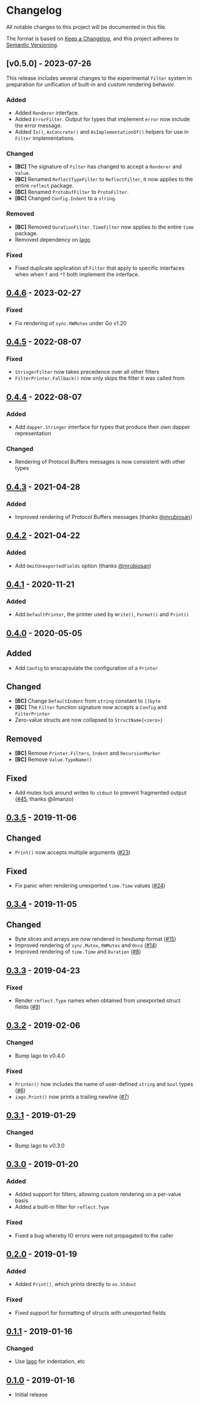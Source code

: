 # Changelog

All notable changes to this project will be documented in this file.

The format is based on [Keep a Changelog], and this project adheres to
[Semantic Versioning].

<!-- references -->

[keep a changelog]: https://keepachangelog.com/en/1.0.0/
[semantic versioning]: https://semver.org/spec/v2.0.0.html

## [v0.5.0] - 2023-07-26

This release includes several changes to the experimental `Filter` system in
preparation for unification of built-in and custom rendering behavior.

### Added

- Added `Renderer` interface.
- Added `ErrorFilter`. Output for types that implement `error` now include the error message.
- Added `Is()`, `AsConcrete()` and `AsImplementationOf()` helpers for use in `Filter` implementations.

### Changed

- **[BC]** The signature of `Filter` has changed to accept a `Renderer` and `Value`.
- **[BC]** Renamed `ReflectTypeFilter` to `ReflectFilter`, it now applies to the entire `reflect` package.
- **[BC]** Renamed `ProtobufFilter` to `ProtoFilter`.
- **[BC]** Changed `Config.Indent` to a `string`.

### Removed

- **[BC]** Removed `DurationFilter`. `TimeFilter` now applies to the entire `time` package.
- Removed dependency on [Iago]

### Fixed

- Fixed duplicate application of `Filter` that apply to specific interfaces when
  when `T` and `*T` both implement the interface.

## [0.4.6] - 2023-02-27

### Fixed

- Fix rendering of `sync.RWMutex` under Go v1.20

## [0.4.5] - 2022-08-07

### Fixed

- `StringerFilter` now takes precedence over all other filters
- `FilterPrinter.Fallback()` now only skips the filter it was called from

## [0.4.4] - 2022-08-07

### Added

- Add `dapper.Stringer` interface for types that produce their own dapper representation

### Changed

- Rendering of Protocol Buffers messages is now consistent with other types

## [0.4.3] - 2021-04-28

### Added

- Improved rendering of Protocol Buffers messages (thanks [@mrubiosan])

## [0.4.2] - 2021-04-22

### Added

- Add `OmitUnexportedFields` option (thanks [@mrubiosan])

## [0.4.1] - 2020-11-21

### Added

- Add `DefaultPrinter`, the printer used by `Write()`, `Format()` and `Print()`

## [0.4.0] - 2020-05-05

## Added

- Add `Config` to enscapsulate the configuration of a `Printer`

## Changed

- **[BC]** Change `DefaultIndent` from `string` constant to `[]byte`
- **[BC]** The `Filter` function signature now accepts a `Config` and `FilterPrinter`
- Zero-value structs are now collapsed to `StructName{<zero>}`

## Removed

- **[BC]** Remove `Printer.Filters`, `Indent` and `RecursionMarker`
- **[BC]** Remove `Value.TypeName()`

## Fixed

- Add mutex lock around writes to `stdout` to prevent fragmented output ([#45], thanks @ilmanzo)

## [0.3.5] - 2019-11-06

## Changed

- `Print()` now accepts multiple arguments ([#23])

## Fixed

- Fix panic when rendering unexported `time.Time` values ([#24])

## [0.3.4] - 2019-11-05

## Changed

- Byte slices and arrays are now rendered in hexdump format ([#15])
- Improved rendering of `sync.Mutex`, `RWMutex` and `Once` ([#14])
- Improved rendering of `time.Time` and `Duration` ([#8])

## [0.3.3] - 2019-04-23

### Fixed

- Render `reflect.Type` names when obtained from unexported struct fields ([#9])

## [0.3.2] - 2019-02-06

### Changed

- Bump Iago to v0.4.0

### Fixed

- `Printer()` now includes the name of user-defined `string` and `bool` types ([#6])
- `iago.Print()` now prints a trailing newline ([#7])

## [0.3.1] - 2019-01-29

### Changed

- Bump Iago to v0.3.0

## [0.3.0] - 2019-01-20

### Added

- Added support for filters, allowing custom rendering on a per-value basis
- Added a built-in filter for `reflect.Type`

### Fixed

- Fixed a bug whereby IO errors were not propagated to the caller

## [0.2.0] - 2019-01-19

### Added

- Added `Print()`, which prints directly to `os.Stdout`

### Fixed

- Fixed support for formatting of structs with unexported fields

## [0.1.1] - 2019-01-16

### Changed

- Use [Iago] for indentation, etc

## [0.1.0] - 2019-01-16

- Initial release

<!-- references -->

[unreleased]: https://github.com/dogmatiq/dapper
[0.1.0]: https://github.com/dogmatiq/dapper/releases/tag/v0.1.0
[0.1.1]: https://github.com/dogmatiq/dapper/releases/tag/v0.1.1
[0.2.0]: https://github.com/dogmatiq/dapper/releases/tag/v0.2.0
[0.3.0]: https://github.com/dogmatiq/dapper/releases/tag/v0.3.0
[0.3.1]: https://github.com/dogmatiq/dapper/releases/tag/v0.3.1
[0.3.2]: https://github.com/dogmatiq/dapper/releases/tag/v0.3.2
[0.3.3]: https://github.com/dogmatiq/dapper/releases/tag/v0.3.3
[0.3.4]: https://github.com/dogmatiq/dapper/releases/tag/v0.3.4
[0.3.5]: https://github.com/dogmatiq/dapper/releases/tag/v0.3.5
[0.4.0]: https://github.com/dogmatiq/dapper/releases/tag/v0.4.0
[0.4.1]: https://github.com/dogmatiq/dapper/releases/tag/v0.4.1
[0.4.2]: https://github.com/dogmatiq/dapper/releases/tag/v0.4.2
[0.4.3]: https://github.com/dogmatiq/dapper/releases/tag/v0.4.3
[0.4.4]: https://github.com/dogmatiq/dapper/releases/tag/v0.4.4
[0.4.5]: https://github.com/dogmatiq/dapper/releases/tag/v0.4.5
[0.4.6]: https://github.com/dogmatiq/dapper/releases/tag/v0.4.6
[0.5.0]: https://github.com/dogmatiq/dapper/releases/tag/v0.5.0
[#6]: https://github.com/dogmatiq/dapper/issues/6
[#7]: https://github.com/dogmatiq/dapper/issues/7
[#8]: https://github.com/dogmatiq/dapper/issues/8
[#9]: https://github.com/dogmatiq/dapper/issues/9
[#14]: https://github.com/dogmatiq/dapper/issues/14
[#15]: https://github.com/dogmatiq/dapper/issues/15
[#23]: https://github.com/dogmatiq/dapper/issues/23
[#24]: https://github.com/dogmatiq/dapper/issues/24
[#45]: https://github.com/dogmatiq/dapper/issues/45
[iago]: https://github.com/dogmatiq/iago

<!-- outside contributors -->

[@mrubiosan]: https://github.com/mrubiosan

<!-- version template
## [0.0.1] - YYYY-MM-DD

### Added
### Changed
### Deprecated
### Removed
### Fixed
### Security
-->

